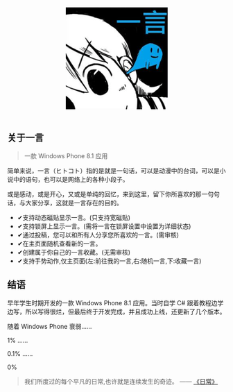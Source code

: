 <p align="center">
  <br>
  <img src="./img/hitokoto-logo.png" alt="logo of hitokoto">
  <br>
  <br>
</p>

## 关于一言

> 一款 Windows Phone 8.1 应用

简单来说，一言（ヒトコト）指的是就是一句话，可以是动漫中的台词，可以是小说中的语句，也可以是网络上的各种小段子。

或是感动，或是开心，又或是单纯的回忆，来到这里，留下你所喜欢的那一句句话，与大家分享，这就是一言存在的目的。

- ✔支持动态磁贴显示一言。(只支持宽磁贴)
- ✔支持锁屏上显示一言。(需将一言在锁屏设置中设置为详细状态)
- ✔通过投稿，您可以和所有人分享您所喜欢的一言。(需审核)
- ✔在主页面随机查看新的一言。
- ✔创建属于你自己的一言收藏。(无需审核)
- ✔支持手势动作,仅主页面(左:前往我的一言,右:随机一言,下:收藏一言)

## 结语

早年学生时期开发的一款 Windows Phone 8.1 应用。当时自学 C# 跟着教程边学边写，所以写得很烂，但最后终于开发完成，并且成功上线，还更新了几个版本。

随着 Windows Phone 衰弱......

1% ......

0.1% ......

0%

> 我们所度过的每个平凡的日常,也许就是连续发生的奇迹。 —— [《日常》](http://www.shinonome-lab.com/)
